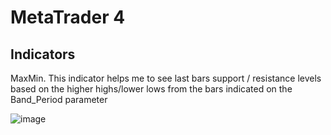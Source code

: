 # MetaTrader 4 
## Indicators

MaxMin. This indicator helps me to see last bars support / resistance levels based on the higher highs/lower lows from the bars indicated on the Band_Period parameter

![image](https://user-images.githubusercontent.com/69223009/135878022-c0c0421e-d69d-4c02-bbaf-c93db686296a.png)

